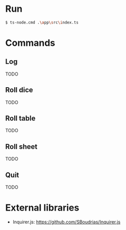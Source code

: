 # Run

``` bash
$ ts-node.cmd .\app\src\index.ts
```

# Commands

## Log

TODO

## Roll dice

TODO

## Roll table

TODO

## Roll sheet

TODO

## Quit

TODO

# External libraries

-  Inquirer.js: https://github.com/SBoudrias/Inquirer.js